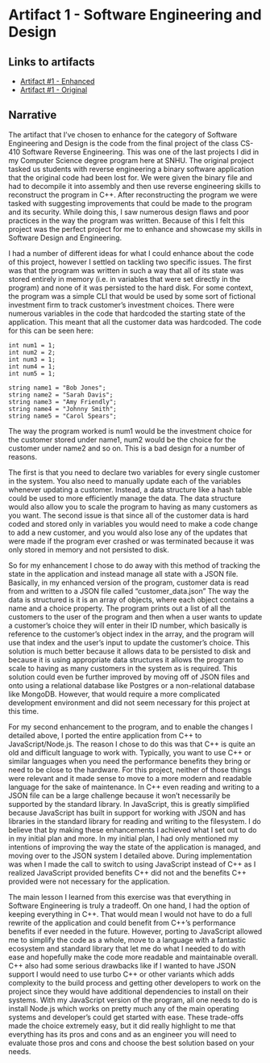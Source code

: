 # Artifact 1 - Software Engineering and Design

## Links to artifacts
- [Artifact #1 - Enhanced](https://github.com/mjschnabel/mjschnabel.github.io/tree/main/artifacts/artifact-1/enhanced)
- [Artifact #1 - Original](https://github.com/mjschnabel/mjschnabel.github.io/tree/main/artifacts/artifact-1/original)

## Narrative

The artifact that I’ve chosen to enhance for the category of Software Engineering and Design is the code from the final project of the class CS-410 Software Reverse Engineering. This was one of the last projects I did in my Computer Science degree program here at SNHU. The original project tasked us students with reverse engineering a binary software application that the original code had been lost for. We were given the binary file and had to decompile it into assembly and then use reverse engineering skills to reconstruct the program in C++. After reconstructing the program we were tasked with suggesting improvements that could be made to the program and its security. While doing this, I saw numerous design flaws and poor practices in the way the program was written. Because of this I felt this project was the perfect project for me to enhance and showcase my skills in Software Design and Engineering.

I had a number of different ideas for what I could enhance about the code of this project, however I settled on tackling two specific issues. The first was that the program was written in such a way that all of its state was stored entirely in memory (i.e. in variables that were set directly in the program) and none of it was persisted to the hard disk. For some context, the program was a simple CLI that would be used by some sort of fictional investment firm to track customer’s investment choices. There were numerous variables in the code that hardcoded the starting state of the application. This meant that all the customer data was hardcoded. The code for this can be seen here:
  
```
int num1 = 1;
int num2 = 2;
int num3 = 1;
int num4 = 1;
int num5 = 1;
 
string name1 = "Bob Jones";
string name2 = "Sarah Davis";
string name3 = "Amy Friendly";
string name4 = "Johnny Smith";
string name5 = "Carol Spears";
```

The way the program worked is num1 would be the investment choice for the customer stored under name1, num2 would be the choice for the customer under name2 and so on. This is a bad design for a number of reasons.

The first is that you need to declare two variables for every single customer in the system. You also need to manually update each of the variables whenever updating a customer. Instead, a data structure like a hash table could be used to more efficiently manage the data. The data structure would also allow you to scale the program to having as many customers as you want. The second issue is that since all of the customer data is hard coded and stored only in variables you would need to make a code change to add a new customer, and you would also lose any of the updates that were made if the program ever crashed or was terminated because it was only stored in memory and not persisted to disk.

So for my enhancement I chose to do away with this method of tracking the state in the application and instead manage all state with a JSON file. Basically, in my enhanced version of the program, customer data is read from and written to a JSON file called “customer_data.json” The way the data is structured is it is an array of objects, where each object contains a name and a choice property. The program prints out a list of all the customers to the user of the program and then when a user wants to update a customer’s choice they will enter in their ID number, which basically is reference to the customer’s object index in the array, and the program will use that index and the user’s input to update the customer’s choice. This solution is much better because it allows data to be persisted to disk and because it is using appropriate data structures it allows the program to scale to having as many customers in the system as is required. This solution could even be further improved by moving off of JSON files and onto using a relational database like Postgres or a non-relational database like MongoDB. However, that would require a more complicated development environment and did not seem necessary for this project at this time. 

For my second enhancement to the program, and to enable the changes I detailed above, I ported the entire application from C++ to JavaScript/Node.js. The reason I chose to do this was that C++ is quite an old and difficult language to work with. Typically, you want to use C++ or similar languages when you need the performance benefits they bring or need to be close to the hardware. For this project, neither of those things were relevant and it made sense to move to a more modern and readable language for the sake of maintenance. In C++ even reading and writing to a JSON file can be a large challenge because it won’t necessarily be supported by the standard library. In JavaScript, this is greatly simplified because JavaScript has built in support for working with JSON and has libraries in the standard library for reading and writing to the filesystem.
I do believe that by making these enhancements I achieved what I set out to do in my initial plan and more. In my initial plan, I had only mentioned my intentions of improving the way the state of the application is managed, and moving over to the JSON system I detailed above. During implementation was when I made the call to switch to using JavaScript instead of C++ as I realized JavaScript provided benefits C++ did not and the benefits C++ provided were not necessary for the application. 

The main lesson I learned from this exercise was that everything in Software Engineering is truly a tradeoff. On one hand, I had the option of keeping everything in C++. That would mean I would not have to do a full rewrite of the application and could benefit from C++’s performance benefits if ever needed in the future. However, porting to JavaScript allowed me to simplify the code as a whole, move to a language with a fantastic ecosystem and standard library that let me do what I needed to do with ease and hopefully make the code more readable and maintainable overall. C++ also had some serious drawbacks like if I wanted to have JSON support I would need to use turbo C++ or other variants which adds complexity to the build process and getting other developers to work on the project since they would have additional dependencies to install on their systems. With my JavaScript version of the program, all one needs to do is install Node.js which works on pretty much any of the main operating systems and developer’s could get started with ease. These trade-offs made the choice extremely easy, but it did really highlight to me that everything has its pros and cons and as an engineer you will need to evaluate those pros and cons and choose the best solution based on your needs. 
